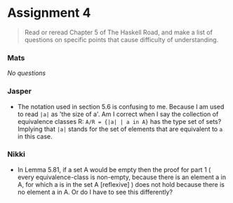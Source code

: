 # Assignment 4

> Read or reread Chapter 5 of The Haskell Road, and make a list of questions on specific points that cause difficulty of understanding.

### Mats

*No questions*

### Jasper

- The notation used in section 5.6 is confusing to me. Because I am used to read `|a|` as 'the size of a'. Am I correct when I say the collection of equivalence classes R: `A/R = {|a| | a in A}` has the type set of sets? Implying that `|a|` stands for the set of elements that are equivalent to `a` in this case.

### Nikki

- In Lemma 5.81, if a set A would be empty then the proof for part 1 ( every equivalence-class is non-empty, because there is an element a in A, for which a is in the set A [reflexive] ) does not hold because there is no element a in A. Or do I have to see this differently? 
